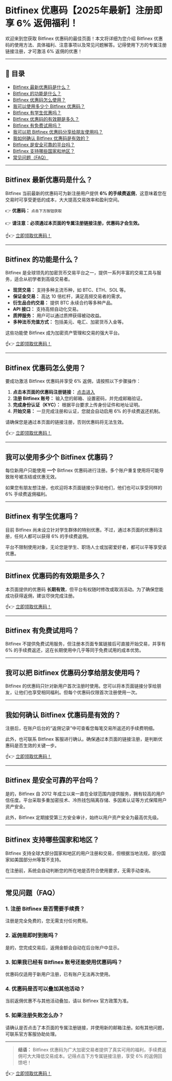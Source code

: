 # Bitfinex 优惠码【2025年最新】注册即享 6% 返佣福利！

欢迎来到您获取 Bitfinex 优惠码的最佳页面！本文将详细为您介绍 Bitfinex 优惠码的使用方法、具体福利、注意事项以及常见问题解答。记得使用下方的专属注册链接注册，才可激活 6% 返佣的优惠！

---

## 📌 目录
- [Bitfinex 最新优惠码是什么？](#bitfinex-最新优惠码是什么)
- [Bitfinex 的功能是什么？](#bitfinex-的功能是什么)
- [Bitfinex 优惠码怎么使用？](#bitfinex-优惠码怎么使用)
- [我可以使用多少个 Bitfinex 优惠码？](#我可以使用多少个-bitfinex-优惠码)
- [Bitfinex 有学生优惠吗？](#bitfinex-有学生优惠吗)
- [Bitfinex 优惠码的有效期是多久？](#bitfinex-优惠码的有效期是多久)
- [Bitfinex 有免费试用吗？](#bitfinex-有免费试用吗)
- [我可以把 Bitfinex 优惠码分享给朋友使用吗？](#我可以把-bitfinex-优惠码分享给朋友使用吗)
- [我如何确认 Bitfinex 优惠码是有效的？](#我如何确认-bitfinex-优惠码是有效的)
- [Bitfinex 是安全可靠的平台吗？](#bitfinex-是安全可靠的平台吗)
- [Bitfinex 支持哪些国家和地区？](#bitfinex-支持哪些国家和地区)
- [常见问题（FAQ）](#常见问题faq)

---

## Bitfinex 最新优惠码是什么？
Bitfinex 当前最新的优惠码可为新注册用户提供 **6% 的手续费返佣**，这意味着您在交易时可享受更低的成本，大大提高交易效率和盈利空间。

👉 **优惠码：** `点击下方按钮获取`

👉 **请注意：必须通过本页面的专属注册链接注册，优惠码才会生效。**

☝️👉 [立即领取优惠码！](https://bit.ly/3Y8IBZO)

---

## Bitfinex 的功能是什么？
Bitfinex 是全球领先的加密货币交易平台之一，提供一系列丰富的交易工具与服务，适合从初学者到高级交易者。

- **现货交易：** 支持多种主流币种，如 BTC、ETH、SOL 等。
- **保证金交易：** 高达 10 倍杠杆，满足高频交易者的需求。
- **衍生品合约交易：** 提供 BTC 永续合约等多种产品。
- **API 接口：** 支持高频自动化交易。
- **质押服务：** 用户可以通过质押获得被动收益。
- **多种法币充值方式：** 包括美元、电汇、加密货币入金等。

这些功能使 Bitfinex 成为加密资产管理和交易的强大平台。

☝️👉 [立即领取优惠码！](https://bit.ly/3Y8IBZO)

---

## Bitfinex 优惠码怎么使用？
要成功激活 Bitfinex 优惠码并享受 6% 返佣，请按照以下步骤操作：

1. **点击本页面的优惠码注册链接：** [点击进入](https://bit.ly/3Y8IBZO)
2. **注册 Bitfinex 账号：** 输入您的邮箱、设置密码，并完成邮箱验证。
3. **完成身份认证（KYC）：** 根据平台要求上传身份证件和地址证明。
4. **开始交易：** 一旦完成注册和认证，您就会自动启用 6% 的手续费返还机制。

请确保您是通过本页面的链接注册，否则优惠码将无法生效。

☝️👉 [立即领取优惠码！](https://bit.ly/3Y8IBZO)

---

## 我可以使用多少个 Bitfinex 优惠码？
每位新用户只能使用 **一个** Bitfinex 优惠码进行注册。多个账户重复使用将可能导致账号被冻结或优惠无效。

如果您有朋友想注册，也欢迎将本页面链接分享给他们，他们也可以享受同样的 6% 手续费返佣福利。

---

## Bitfinex 有学生优惠吗？
目前 Bitfinex 尚未设立针对学生群体的特别优惠。不过，通过本页面的优惠码注册，任何人都可以获得 6% 的手续费返佣。

平台不限制使用对象，无论您是学生、职场人士或加密爱好者，都可以平等享受该优惠。

---

## Bitfinex 优惠码的有效期是多久？
本页面提供的优惠码 **长期有效**，但平台有权随时修改或取消活动。为了确保您能成功获得返佣，建议尽快完成注册。

☝️👉 [立即领取优惠码！](https://bit.ly/3Y8IBZO)

---

## Bitfinex 有免费试用吗？
Bitfinex 不提供免费试用服务，但注册本页面专属链接后可直接开始交易，并享有 6% 的手续费返还，这在长期使用中几乎等同于免费试用的成本优势。

---

## 我可以把 Bitfinex 优惠码分享给朋友使用吗？
Bitfinex 的优惠码只针对新用户首次注册时使用。您可以将本页面链接分享给朋友，让他们也享受相同福利。但每个优惠码仅限首次注册使用一次。

---

## 我如何确认 Bitfinex 优惠码是有效的？
注册后，在账户后台的“返佣记录”中可查看您每笔交易所返还的手续费明细。

此外，也可联系 Bitfinex 客服进行确认。确保通过本页面的链接注册，是判断优惠码是否生效的关键一步。

☝️👉 [立即领取优惠码！](https://bit.ly/3Y8IBZO)

---

## Bitfinex 是安全可靠的平台吗？
是的，Bitfinex 自 2012 年成立以来一直在全球范围内提供服务，拥有较高的用户信任度。平台采取多重加密技术、冷热钱包隔离存储、多因素认证等方式保障用户资产安全。

此外，Bitfinex 定期接受第三方安全审计，始终以用户资产安全为最高优先级。

---

## Bitfinex 支持哪些国家和地区？
Bitfinex 支持全球大部分国家和地区的用户注册和交易，但根据当地法规，部分国家如美国部分州等暂不支持。

在注册前，系统会自动判断您的所在地是否符合使用要求，无需手动查询。

---

## 常见问题（FAQ）

### 1. 注册 Bitfinex 是否需要手续费？
注册是完全免费的，您无需支付任何费用。

### 2. 返佣是即时到账吗？
是的，您完成交易后，返佣金额会自动在后台账户中显示。

### 3. 如果我已经有 Bitfinex 账号还能使用优惠码吗？
优惠码仅适用于新用户注册，已有账户无法再次使用。

### 4. 优惠码是否可以叠加其他活动？
当前返佣优惠不与其他活动叠加，请以 Bitfinex 官方政策为准。

### 5. 如果注册失败怎么办？
请确认是否点击了本页面的专属注册链接，并使用新的邮箱注册。如有其他问题，可联系官方客服协助处理。

---

> **结语：** Bitfinex 优惠码为广大加密交易者提供了真实可用的福利，手续费返佣可大大降低交易成本。记得点击下方专属链接注册，享受 6% 的返佣回馈吧！

☝️👉 [立即领取优惠码！](https://bit.ly/3Y8IBZO)
